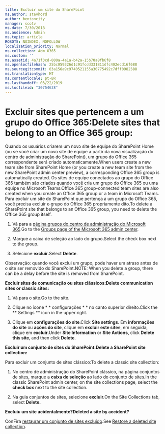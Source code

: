 ```yaml
---
title: Excluir um site do SharePoint
ms.author: stevhord
author: bentoncity
manager: scotv
ms.date: 7/30/2018
ms.audience: Admin
ms.topic: article
ROBOTS: NOINDEX, NOFOLLOW
localization_priority: Normal
ms.collection: Adm_O365
ms.custom: ''
ms.assetid: 4a71f3cd-000a-4a1a-b42a-15b70a8fb6f8
ms.openlocfilehash: 25bc059326d1c91fcdd331811dfc402ecd16f688
ms.sourcegitcommit: 03a156a9c9740521155a30775492c7dff0982588
ms.translationtype: MT
ms.contentlocale: pt-BR
ms.lasthandoff: 03/22/2019
ms.locfileid: "30754638"
---
```

# <a name="delete-sites-that-belong-to-an-office-365-group"></a><span data-ttu-id="67465-102">Excluir sites que pertencem a um grupo do Office 365:</span><span class="sxs-lookup"><span data-stu-id="67465-102">Delete sites that belong to an Office 365 group:</span></span>

<span data-ttu-id="67465-103">Quando os usuários criarem um novo site de equipe do SharePoint Home (ou se você criar um novo site de equipe a partir da nova visualização do centro de administração do SharePoint), um grupo do Office 365 correspondente será criado automaticamente.</span><span class="sxs-lookup"><span data-stu-id="67465-103">When users create a new team site from SharePoint Home (or you create a new team site from the new SharePoint admin center preview), a corresponding Office 365 group is automatically created.</span></span> <span data-ttu-id="67465-104">Os sites de equipe conectados ao grupo do Office 365 também são criados quando você cria um grupo do Office 365 ou uma equipe no Microsoft Teams.</span><span class="sxs-lookup"><span data-stu-id="67465-104">Office 365 group-connected team sites are also created when you create an Office 365 group or a team in Microsoft Teams.</span></span> <span data-ttu-id="67465-105">Para excluir um site do SharePoint que pertença a um grupo do Office 365, você precisa excluir o grupo do Office 365 propriamente dito.</span><span class="sxs-lookup"><span data-stu-id="67465-105">To delete a SharePoint site that belongs to an Office 365 group, you need to delete the Office 365 group itself.</span></span> 
  
1. <span data-ttu-id="67465-106">Vá para a [página grupos do centro de administração do Microsoft 365](https://portal.office.com/adminportal/home#/groups).</span><span class="sxs-lookup"><span data-stu-id="67465-106">Go to the [Groups page of the Microsoft 365 admin center](https://portal.office.com/adminportal/home#/groups).</span></span>
    
2. <span data-ttu-id="67465-107">Marque a caixa de seleção ao lado do grupo.</span><span class="sxs-lookup"><span data-stu-id="67465-107">Select the check box next to the group.</span></span>
    
3. <span data-ttu-id="67465-108">Selecione **excluir**.</span><span class="sxs-lookup"><span data-stu-id="67465-108">Select **Delete**.</span></span>
    
<span data-ttu-id="67465-109">Observação: quando você exclui um grupo, pode haver um atraso antes de o site ser removido do SharePoint.</span><span class="sxs-lookup"><span data-stu-id="67465-109">NOTE: When you delete a group, there can be a delay before the site is removed from SharePoint.</span></span>
  
<span data-ttu-id="67465-110">**Excluir sites de comunicação ou sites clássicos:**</span><span class="sxs-lookup"><span data-stu-id="67465-110">**Delete communication sites or classic sites:**</span></span>

1. <span data-ttu-id="67465-111">Vá para o site.</span><span class="sxs-lookup"><span data-stu-id="67465-111">Go to the site.</span></span>
  
2. <span data-ttu-id="67465-112">Clique no ícone \* \* configurações \* \* no canto superior direito.</span><span class="sxs-lookup"><span data-stu-id="67465-112">Click the \*\* Settings \*\* icon in the upper right.</span></span> 
  
3. <span data-ttu-id="67465-113">Clique em **configurações do site**.</span><span class="sxs-lookup"><span data-stu-id="67465-113">Click **Site settings**.</span></span> <span data-ttu-id="67465-114">Em **informações do site** ou **ações do site**, clique em **excluir este site**e, em seguida, clique em **excluir**.</span><span class="sxs-lookup"><span data-stu-id="67465-114">Under **Site Information** or **Site Actions**, click **Delete this site**, and then click **Delete**.</span></span>
  
<span data-ttu-id="67465-115">**Excluir um conjunto de sites do SharePoint:**</span><span class="sxs-lookup"><span data-stu-id="67465-115">**Delete a SharePoint site collection:**</span></span>

<span data-ttu-id="67465-116">Para excluir um conjunto de sites clássico:</span><span class="sxs-lookup"><span data-stu-id="67465-116">To delete a classic site collection:</span></span>
  
1. <span data-ttu-id="67465-117">No centro de administração do SharePoint clássico, na página conjuntos de sites, marque a **caixa de seleção** ao lado do conjunto de sites.</span><span class="sxs-lookup"><span data-stu-id="67465-117">In the classic SharePoint admin center, on the site collections page, select the **check box** next to the site collection.</span></span> 
    
2. <span data-ttu-id="67465-118">Na guia conjuntos de sites, selecione **excluir.**</span><span class="sxs-lookup"><span data-stu-id="67465-118">On the Site Collections tab, select **Delete.**</span></span>
    
<span data-ttu-id="67465-119">**Excluiu um site acidentalmente?**</span><span class="sxs-lookup"><span data-stu-id="67465-119">**Deleted a site by accident?**</span></span>

<span data-ttu-id="67465-120">ConFira [restaurar um conjunto de sites excluído](https://go.microsoft.com/fwlink/?linkid=867660).</span><span class="sxs-lookup"><span data-stu-id="67465-120">See [Restore a deleted site collection](https://go.microsoft.com/fwlink/?linkid=867660).</span></span>
  

